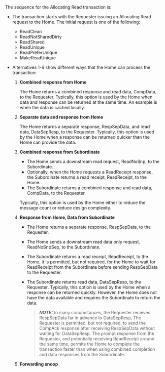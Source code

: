 The sequence for the Allocating Read transaction is:

- The transaction starts with the Requester issuing an Allocating Read request to the Home. The initial request is one of the following:

    - ReadClean
    - ReadNotSharedDirty
    - ReadShared
    - ReadUnique
    - ReadPreferUnique
    - MakeReadUnique

- Alternatives 1-6 show different ways that the Home can process the transaction:

    1. **Combined response from Home**

        The Home returns a combined response and read data, CompData, to the Requester. Typically, this option is used by the Home when data and response can be returned at the same time. An example is when the data is cached locally.

    2. **Separate data and response from Home**

        The Home returns a separate response, RespSepData, and read data, DataSepResp, to the Requester. Typically, this option is used by the Home when a response can be returned quicker than the Home can provide the data.

    3. **Combined response from Subordinate**

        - The Home sends a downstream read request, ReadNoSnp, to the Subordinate.
        - Optionally, when the Home requests a ReadReceipt response, the Subordinate returns a read receipt, ReadReceipt, to the Home.
        - The Subordinate returns a combined response and read data, CompData, to the Requester.

        Typically, this option is used by the Home either to reduce the message count or reduce design complexity.

    4. **Response from Home, Data from Subordinate**

        - The Home returns a separate response, RespSepData, to the Requester.
        - The Home sends a downstream read data only request, ReadNoSnpSep, to the Subordinate.
        - The Subordinate returns a read receipt, ReadReceipt, to the Home. It is permitted, but not required, for the Home to wait for ReadReceipt from the Subordinate before sending RespSepData to the Requester.
        - The Subordinate returns read data, DataSepResp, to the Requester. Typically, this option is used by the Home when a response can be returned quickly. However, the Home does not have the data available and requires the Subordinate to return the data.

            > **_NOTE:_** In many circumstances, the Requester receives RespSepData far in advance to DataSepResp. The Requester is permitted, but not required, to send the CompAck response after receiving RespSepData without waiting for DataSepResp. The prompt response from the Requester, and potentially receiving ReadReceipt around the same time, permits the Home to complete the transaction faster than when using combined completion and data responses from the Subordinate.

    5. **Forwarding snoop**